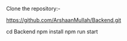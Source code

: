 Clone the repository:-

https://github.com/ArshaanMullah/Backend.git

cd Backend
npm install
npm run start
